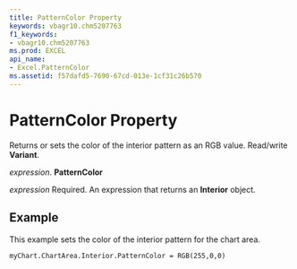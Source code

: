 ```yaml
---
title: PatternColor Property
keywords: vbagr10.chm5207763
f1_keywords:
- vbagr10.chm5207763
ms.prod: EXCEL
api_name:
- Excel.PatternColor
ms.assetid: f57dafd5-7690-67cd-013e-1cf31c26b570
---
```



# PatternColor Property

Returns or sets the color of the interior pattern as an RGB value. Read/write  **Variant**.

 _expression_. **PatternColor**

 _expression_ Required. An expression that returns an **Interior** object.


## Example

This example sets the color of the interior pattern for the chart area.


```
myChart.ChartArea.Interior.PatternColor = RGB(255,0,0)
```


